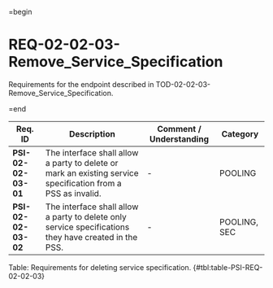 =begin

# REQ-02-02-03-Remove_Service_Specification

Requirements for the endpoint described in TOD-02-02-03-Remove_Service_Specification.

=end

| Req. ID                        | Description                         | Comment / Understanding                  | Category                       |
| ------------------------------ | ----------------------------------- | ---------------------------------------- | ------------------------------ |
| __PSI-02-02-03-01__ | The interface shall allow a party to delete or mark an existing service specification from a PSS as invalid. | -                       | POOLING      |
| __PSI-02-02-03-02__ | The interface shall allow a party to delete only service specifications they have created in the PSS.        | -                       | POOLING, SEC |

Table: Requirements for deleting service specification. {#tbl:table-PSI-REQ-02-02-03}
